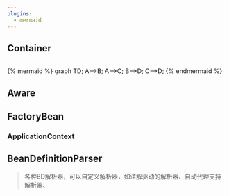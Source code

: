 ```yaml
---
plugins:
  - mermaid
---
```


## Container

```mermaid

```
{% mermaid %}
graph TD;
  A-->B;
  A-->C;
  B-->D;
  C-->D;
{% endmermaid %}

## Aware

## FactoryBean

### ApplicationContext

## BeanDefinitionParser

> 各种BD解析器，可以自定义解析器，如注解驱动的解析器、自动代理支持解析器、



